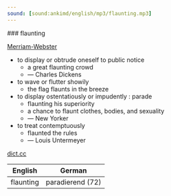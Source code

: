 ```yaml
---
sound: [sound:ankimd/english/mp3/flaunting.mp3]
---
```


\### flaunting

[Merriam-Webster](https://www.merriam-webster.com/dictionary/flaunting)

- to display or obtrude oneself to public notice
    - a great flaunting crowd
    - — Charles Dickens
- to wave or flutter showily
    - the flag flaunts in the breeze
- to display ostentatiously or impudently : parade
    - flaunting his superiority
    - a chance to flaunt clothes, bodies, and sexuality
    - — New Yorker
- to treat contemptuously
    - flaunted the rules
    - — Louis Untermeyer

[dict.cc](https://www.dict.cc/flaunting)

| English        | German       |
| -------------- | ------------ |
| flaunting | paradierend (72) |
